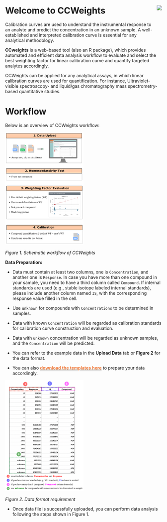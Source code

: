 
# Welcome to CCWeights <img src='pix/logo.png' align="right" height="130"/>


Calibration curves are used to understand the instrumental response to an analyte and predict the concentration in an unknown sample. A well-established and interpreted calibration curve is essential for any analytical methodology. 

**CCweights</span>** is a web-based tool (also an R package), which provides automated and efficient data analysis workflow to evaluate and select the best weighting factor for linear calibration curve and quantify targeted analytes accordingly. 

CCWeights can be applied for any analytical assays, in which linear calibration curves are used for quantification. For instance, Ultraviolet-visible spectroscopy- and liquid/gas chromatography mass spectrometry-based quantitative studies.


# Workflow

Below is an overview of CCWeights workflow:

<img src="https://github.com/YonghuiDong/CCWeights/blob/main/inst/shiny/Gui/mds/pix/workflow.png" width = "50%"/>

<em>Figure 1. Schematic workflow of CCWeights</em>

**Data Preparation:** 

- Data must contain at least two columns, one is `Concentration`, and another one is `Response`. In case you have more than one compound in your sample, you need to have a third column called `Compound`. If internal standards are used (e.g., stable isotope labeled internal standards), please include another column named `IS`, with the corresponding response value filled in the cell. 

- Use `unknown` for compounds with `Concentrations` to be determined in samples.

- Data with known `Concentration` will be regarded as calibration standards for calibration curve construction and evaluation.

- Data with `unknown` concentration will be regarded as unknown samples, and the `Concentration` will be predicted.
  
- You can refer to the example data in the **Upload Data** tab or **Figure 2** for the data format.
  
- You can also **[<b><span style="color:#F17F42">download the templates here</span></b>](https://github.com/YonghuiDong/CCWeights/tree/main/inst/shiny/Templete)** to prepare your data accordingly.

<img src="https://github.com/YonghuiDong/CCWeights/blob/main/inst/shiny/Gui/mds/pix/datafile.png" width="50%"/>

<em>Figure 2. Data format requirement</em>

- Once data file is successfully uploaded, you can perform data analysis following the steps shown in Figure 1.

<br></br>

